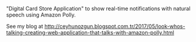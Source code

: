 "Digital Card Store Application" to show real-time notifications with natural speech using Amazon Polly.

See my blog at http://ceyhunozgun.blogspot.com.tr/2017/05/look-whos-talking-creating-web-application-that-talks-with-amazon-polly.html


